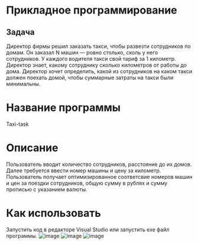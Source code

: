 # Прикладное программирование
## Задача
Директор фирмы решил заказать такси, чтобы развезти сотрудников по домам. Он заказал N машин — ровно столько, сколь у него сотрудников. У каждого водителя такси свой тариф за 1 километр. Директор знает, какому сотруднику сколько километров от работы до дома. Директор хочет определить, какой из сотрудников на каком такси должен поехать домой, чтобы суммарные затраты на такси были минимальны.   
# Название программы
Taxi-task
# Описание
Пользователь вводит количество сотрудников, расстояние до их домов. Далее требуется ввести номер машины и цену за километр. Пользователь получает 
оптимизированное соответсвие номеров машин и цен за поездки сотрудников, общую сумму в рублях и сумму прописью c указанием валюты.
# Как использовать 
Запустить код в редакторе Visual Studio или запустить exe файл программы.
![image](https://user-images.githubusercontent.com/89938515/194848429-0982674f-0a1f-40ba-999c-de0135b9b55a.png)
![image](https://user-images.githubusercontent.com/89938515/194848650-e99b1764-6103-4df5-ba4a-61408aeda0bf.png)
![image](https://user-images.githubusercontent.com/89938515/194848810-1f06fd53-b852-46da-a16d-81673bf5c9d3.png)

